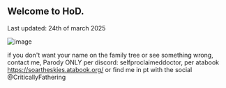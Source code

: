 ## Welcome to HoD.

Last updated: 24th of march 2025

![image](https://github.com/user-attachments/assets/3c8a28e2-a93b-4872-880c-6fc7740e488c)






if you don't want your name on the family tree or see something wrong, contact me, Parody ONLY per discord: selfproclaimeddoctor, per atabook https://soartheskies.atabook.org/ or find me in pt with the social @CriticallyFathering

